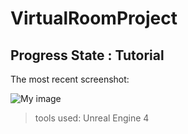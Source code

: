 # VirtualRoomProject

## Progress State : Tutorial 

The most recent screenshot:

![My image](https://github.com/chocolateHszd/VirtualRoomProject/blob/master/Screenshots/Screenshot%202015-05-07%2013.47.52.png)

> tools used: Unreal Engine 4